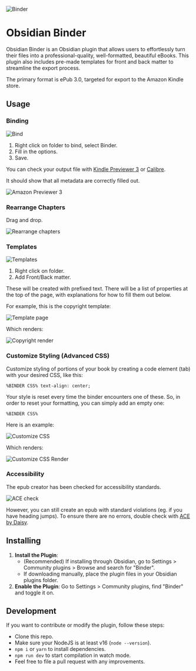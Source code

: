 ![Binder](img/main.png)

# Obsidian Binder

Obsidian Binder is an Obsidian plugin that allows users to effortlessly turn their files into a professional-quality, well-formatted, beautiful eBooks. This plugin also includes pre-made templates for front and back matter to streamline the export process.

The primary format is ePub 3.0, targeted for export to the Amazon Kindle store.

## Usage

### Binding

![Bind](img/bind.png)

1. Right click on folder to bind, select Binder.
2. Fill in the options.
3. Save.

You can check your output file with [Kindle Previewer 3](https://kdp.amazon.com/en_US/help/topic/G202131170) or [Calibre](https://calibre-ebook.com/).

It should show that all metadata are correctly filled out.

![Amazon Previewer 3](img/kindlepreview.png)

### Rearrange Chapters

Drag and drop.

![Rearrange chapters](img/rearrange.png)

### Templates

![Templates](img/templates.png)

1. Right click on folder.
2. Add Front/Back matter.

These will be created with prefixed text. There will be a list of properties at the top of the page, with explanations for how to fill them out below.

For example, this is the copyright template:

![Template page](img/templatedpage.png)

Which renders:

![Copyright render](img/templatepreview.png)

### Customize Styling (Advanced CSS)

Customize styling of portions of your book by creating a code element (tab) with your desired CSS, like this:

```
%BINDER CSS% text-align: center;
```

Your style is reset every time the binder encounters one of these. So, in order to reset your formatting, you can simply add an empty one:

```
%BINDER CSS%
```

Here is an example:

![Customize CSS](img/customizecss.png)

Which renders:

![Customize CSS Render](img/customizecss-preview.png)

### Accessibility

The epub creator has been checked for accessibility standards.

![ACE check](img/acecheck.png)

However, you can still create an epub with standard violations (eg. if you have heading jumps). To ensure there are no errors, double check with [ACE by Daisy](https://daisy.org/activities/software/ace/).

## Installing

1. **Install the Plugin**:
   - (Recommended) If installing through Obsidian, go to Settings > Community plugins > Browse and search for "Binder".
   - If downloading manually, place the plugin files in your Obsidian plugins folder.
2. **Enable the Plugin**: Go to Settings > Community plugins, find "Binder" and toggle it on.

## Development

If you want to contribute or modify the plugin, follow these steps:

- Clone this repo.
- Make sure your NodeJS is at least v16 (`node --version`).
- `npm i` or `yarn` to install dependencies.
- `npm run dev` to start compilation in watch mode.
- Feel free to file a pull request with any improvements.

